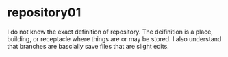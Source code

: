 # repository01
I do not know the exact definition of repository.
The deifinition is a place, building, or receptacle where things are or may be stored.
I also understand that branches are bascially save files that are slight edits.
